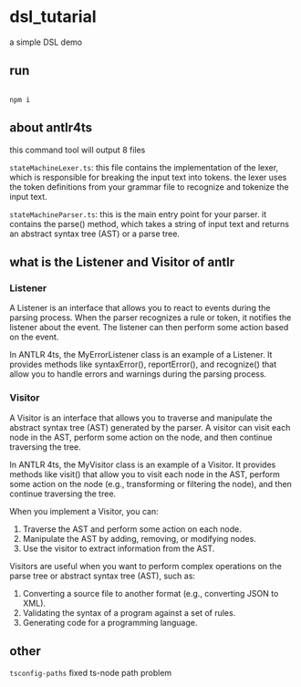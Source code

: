 # dsl_tutarial

a simple DSL demo

## run

```shell

npm i 

```

## about antlr4ts

this command tool will output 8 files

`stateMachineLexer.ts`: this file contains the implementation of the lexer, which is responsible for breaking the input text into tokens. the lexer uses the token definitions from your grammar file to recognize and tokenize the input text.

`stateMachineParser.ts`: this is the main entry point for your parser. it contains the parse() method, which takes a string of input text and returns an abstract syntax tree (AST) or a parse tree.

## what is the Listener and Visitor of antlr

### Listener

A Listener is an interface that allows you to react to events during the parsing process. When the parser recognizes a rule or token, it notifies the listener about the event. The listener can then perform some action based on the event.

In ANTLR 4ts, the MyErrorListener class is an example of a Listener. It provides methods like syntaxError(), reportError(), and recognize() that allow you to handle errors and warnings during the parsing process.

### Visitor

A Visitor is an interface that allows you to traverse and manipulate the abstract syntax tree (AST) generated by the parser. A visitor can visit each node in the AST, perform some action on the node, and then continue traversing the tree.

In ANTLR 4ts, the MyVisitor class is an example of a Visitor. It provides methods like visit() that allow you to visit each node in the AST, perform some action on the node (e.g., transforming or filtering the node), and then continue traversing the tree.

When you implement a Visitor, you can:

1. Traverse the AST and perform some action on each node.
2. Manipulate the AST by adding, removing, or modifying nodes.
3. Use the visitor to extract information from the AST.

Visitors are useful when you want to perform complex operations on the parse tree or abstract syntax tree (AST), such as:

1. Converting a source file to another format (e.g., converting JSON to XML).
2. Validating the syntax of a program against a set of rules.
3. Generating code for a programming language.


## other

`tsconfig-paths` fixed ts-node path problem
